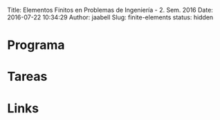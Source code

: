 Title: Elementos Finitos en Problemas de Ingeniería - 2. Sem. 2016
Date: 2016-07-22 10:34:29
Author: jaabell
Slug: finite-elements
status: hidden

Programa
============



Tareas 
============






Links
============